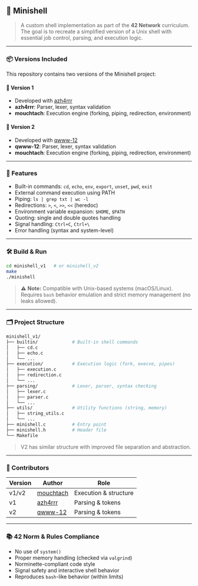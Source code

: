 
## 🐚 Minishell 

> A custom shell implementation as part of the **42 Network** curriculum.
> The goal is to recreate a simplified version of a Unix shell with essential job control, parsing, and execution logic.

---

### 📦 Versions Included

This repository contains two versions of the Minishell project:

#### 🔹 Version 1

* Developed with [azh4rrr](https://github.com/azh4rrr)
* **azh4rrr**: Parser, lexer, syntax validation
* **mouchtach**: Execution engine (forking, piping, redirection, environment)

#### 🔸 Version 2

* Developed with [qwww-12](https://github.com/qwww-12)
* **qwww-12**: Parser, lexer, syntax validation
* **mouchtach**: Execution engine (forking, piping, redirection, environment)

---

### 🚀 Features

* Built-in commands: `cd`, `echo`, `env`, `export`, `unset`, `pwd`, `exit`
* External command execution using PATH
* Piping: `ls | grep txt | wc -l`
* Redirections: `>`, `<`, `>>`, `<<` (heredoc)
* Environment variable expansion: `$HOME`, `$PATH`
* Quoting: single and double quotes handling
* Signal handling: `Ctrl+C`, `Ctrl+\`
* Error handling (syntax and system-level)

---

### 🛠️ Build & Run

```bash
cd minishell_v1   # or minishell_v2
make
./minishell
```

> ⚠️ **Note:** Compatible with Unix-based systems (macOS/Linux).
> Requires `bash` behavior emulation and strict memory management (no leaks allowed).

---

### 🗂 Project Structure

```bash
minishell_v1/
├── builtin/             # Built-in shell commands
│   ├── cd.c
│   ├── echo.c
│   └── ...
├── execution/           # Execution logic (fork, execve, pipes)
│   ├── execution.c
│   ├── redirection.c
│   └── ...
├── parsing/             # Lexer, parser, syntax checking
│   ├── lexer.c
│   ├── parser.c
│   └── ...
├── utils/               # Utility functions (string, memory)
│   ├── string_utils.c
│   └── ...
├── minishell.c          # Entry point
├── minishell.h          # Header file
└── Makefile
```

> V2 has similar structure with improved file separation and abstraction.

---

### 🤝 Contributors

| Version | Author                                    | Role                  |
| ------- | ----------------------------------------- | --------------------- |
| v1/v2   | [mouchtach](https://github.com/mouchtach) | Execution & structure |
| v1      | [azh4rrr](https://github.com/azh4rrr)     | Parsing & tokens      |
| v2      | [qwww-12](https://github.com/qwww-12)     | Parsing & tokens      |

---

### 📚 42 Norm & Rules Compliance

* No use of `system()`
* Proper memory handling (checked via `valgrind`)
* Norminette-compliant code style
* Signal safety and interactive shell behavior
* Reproduces `bash`-like behavior (within limits)

